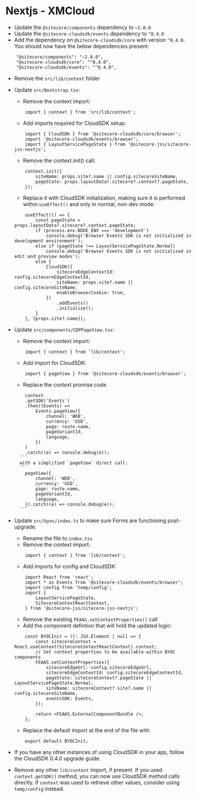 # Nextjs - XMCloud

* Update the `@sitecore/components` dependency to `~2.0.0`
* Update the `@sitecore-cloudsdk/events` dependency to `^0.4.0`
* Add the dependency on `@sitecore-cloudsdk/core` with version `^0.4.0`. You should now have the below dependencies present:
```
    "@sitecore/components": "~2.0.0",
    "@sitecore-cloudsdk/core": "^0.4.0",
    "@sitecore-cloudsdk/events": "^0.4.0",
```
* Remove the `src/lib/context` folder

* Update `src/Bootstrap.tsx`:
    * Remove the context import:
    ```
        import { context } from 'src/lib/context';
    ```
    * Add imports required for CloudSDK setup:
    ```
        import { CloudSDK } from '@sitecore-cloudsdk/core/browser';
        import '@sitecore-cloudsdk/events/browser';
        import { LayoutServicePageState } from '@sitecore-jss/sitecore-jss-nextjs';
    ```
    * Remove the context.init() call:
    ```
        context.init({
            siteName: props.site?.name || config.sitecoreSiteName,
            pageState: props.layoutData?.sitecore?.context?.pageState,
        });
    ```
    * Replace it with CloudSDK initialization, making sure it is performed within `useEffect()` and only in normal, non-dev mode:
    ```
        useEffect(() => {
            const pageState = props.layoutData?.sitecore?.context.pageState;
            if (process.env.NODE_ENV === 'development')
                console.debug('Browser Events SDK is not initialized in development environment');
            else if (pageState !== LayoutServicePageState.Normal)
                console.debug('Browser Events SDK is not initialized in edit and preview modes');
            else {
                CloudSDK({
                    sitecoreEdgeContextId: config.sitecoreEdgeContextId,
                    siteName: props.site?.name || config.sitecoreSiteName,
                    enableBrowserCookie: true,
                })
                    .addEvents()
                    .initialize();
            }
        }, [props.site?.name]);
    ```

* Update `src/components/CDPPageView.tsx`:
    * Remove the context import:
    ```
        import { context } from 'lib/context';
    ```
    * Add import for CloudSDK:
    ```
        import { pageView } from '@sitecore-cloudsdk/events/browser';
    ```
    * Replace the context promise code
    ```
        context
        .getSDK('Events')
        .then((Events) =>
            Events.pageView({
                channel: 'WEB',
                currency: 'USD',
                page: route.name,
                pageVariantId,
                language,
            })
        )
        .catch((e) => console.debug(e));
      ```
      with a simplified `pageView` direct call:
      ```
        pageView({
            channel: 'WEB',
            currency: 'USD',
            page: route.name,
            pageVariantId,
            language,
        }).catch((e) => console.debug(e));
      ```

* Update `src/byoc/index.ts` to make sure Forms are functioning post-upgrade:
    * Rename the file to `index.tsx`
    * Remove the context import:
    ```
        import { context } from 'lib/context';
    ```
    * Add imports for config and CloudSDK:
    ```
        import React from 'react';
        import * as Events from '@sitecore-cloudsdk/events/browser';
        import config from 'temp/config';
        import {
            LayoutServicePageState,
            SitecoreContextReactContext,
        } from '@sitecore-jss/sitecore-jss-nextjs';
    ```
    * Remove the existing `FEAAS.setContextProperties()` call
    * Add the component defintion that will hold the updated logic:
    ```
        const BYOCInit = (): JSX.Element | null => {
            const sitecoreContext = React.useContext(SitecoreContextReactContext).context;
            // Set context properties to be available within BYOC components
            FEAAS.setContextProperties({
                sitecoreEdgeUrl: config.sitecoreEdgeUrl,
                sitecoreEdgeContextId: config.sitecoreEdgeContextId,
                pageState: sitecoreContext?.pageState || LayoutServicePageState.Normal,
                siteName: sitecoreContext?.site?.name || config.sitecoreSiteName,
                eventsSDK: Events,
            });

            return <FEAAS.ExternalComponentBundle />;
        };
    ```
    * Replace the default import at the end of the file with
    ```
        export default BYOCInit;
    ```

* If you have any other instances of using CloudSDK in your app, follow the CloudSDK 0.4.0 upgrade guide.

* Remove any other `lib/context` import, if present. If you used `context.getSDK()` method, you can now use CloudSDK method calls directly. If `context` was used to retrieve other values, consider using `temp/config` instead.